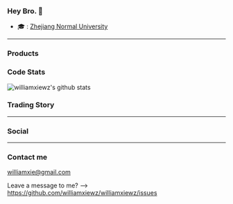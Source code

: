 <!--
**williamxiewz/williamxiewz** is a ✨ _special_ ✨ repository because its `README.md` (this file) appears on your GitHub profile.

Here are some ideas to get you started:

- 🔭 I’m currently working on ...
- 🌱 I’m currently learning ...
- 👯 I’m looking to collaborate on ...
- 🤔 I’m looking for help with ...
- 💬 Ask me about ...
- 📫 How to reach me: ...
- 😄 Pronouns: ...
- ⚡ Fun fact: ...
-->

### Hey Bro. 👋

- 🎓 : [Zhejiang Normal University]()

----

### Products

### Code Stats

![williamxiewz's github stats](https://github-readme-stats.vercel.app/api?username=williamxiewz&show_icons=true&theme=dracula)

### Trading Story


---- 

### Social



----

### Contact me

williamxie@gmail.com





Leave a message to me? --> https://github.com/williamxiewz/williamxiewz/issues


